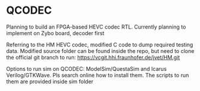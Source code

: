 # QCODEC
Planning to build an FPGA-based HEVC codec RTL. Currently planning to implement on Zybo board, decoder first

Referring to the HM HEVC codec, modified C code to dump required testing data. Modified source folder can be found inside the repo, but need to clone the official git branch to run:
https://vcgit.hhi.fraunhofer.de/jvet/HM.git

Options to run sim on QCODEC: ModelSim/QuestaSim and Icarus Verilog/GTKWave. Pls search online how to install them. The scripts to run them are provided inside sim folder